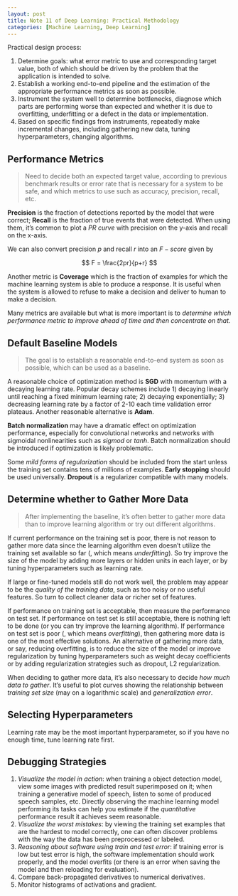 ```yaml
---
layout: post
title: Note 11 of Deep Learning: Practical Methodology
categories: [Machine Learning, Deep Learning]
---
```

<script type="text/x-mathjax-config">MathJax.Hub.Config({tex2jax: {inlineMath:[['$','$']]}});</script>
<script src='https://cdnjs.cloudflare.com/ajax/libs/mathjax/2.7.5/latest.js?config=default' async></script>

Practical design process:
1. Determine goals: what error metric to use and corresponding target value, both of which should be driven by the problem that the application is intended to solve.
2. Establish a working end-to-end pipeline and the estimation of the appropriate performance metrics as soon as possible.
3. Instrument the system well to determine bottlenecks, diagnose which parts are performing worse than expected and whether it is due to overfitting, underfitting or a defect in the data or implementation.
4. Based on specific findings from instruments, repeatedly make incremental changes, including gathering new data, tuning hyperparameters, changing algorithms.

## Performance Metrics
> Need to decide both an expected target value, according to previous benchmark results or error rate that is necessary for a system to be safe, and which metrics to use such as accuracy, precision, recall, etc.

**Precision** is the fraction of detections reported by the model that were correct; **Recall** is the fraction of true events that were detected. When using them, it’s common to plot a *PR curve* with precision on the y-axis and recall on the x-axis.

We can also convert precision $p$ and recall $r$ into an $F-score$ given by

$$ F = \frac{2pr}{p+r} $$

Another metric is **Coverage** which is the fraction of examples for which the machine learning system is able to produce a response. It is useful when the system is allowed to refuse to make a decision and deliver to human to make a decision.

Many metrics are available but what is more important is to *determine which performance metric to improve ahead of time and then concentrate on that.*

## Default Baseline Models
> The goal is to establish a reasonable end-to-end system as soon as possible, which can be used as a baseline.

A reasonable choice of optimization method is **SGD** with momentum with a decaying learning rate. Popular decay schemes include 1) decaying linearly until reaching a fixed minimum learning rate; 2) decaying exponentially; 3) decreasing learning rate by a factor of 2-10 each time validation error plateaus. Another reasonable alternative is **Adam**. 

**Batch normalization** may have a dramatic effect on optimization performance, especially for convolutional networks and networks with sigmoidal nonlinearities such as *sigmod* or *tanh*. Batch normalization should be introduced if optimization is likely problematic.

Some *mild forms of regularization* should be included from the start unless the training set contains tens of millions of examples. **Early stopping** should be used universally. **Dropout** is a regularizer compatible with many models.

## Determine whether to Gather More Data
> After implementing the baseline, it’s often better to gather more data than to improve learning algorithm or try out different algorithms.

If current performance on the training set is poor, there is not reason to gather more data since the learning algorithm even doesn’t utilize the training set available so far (, which means *underfitting*). So try improve the size of the model by adding more layers or hidden units in each layer, or by tuning hyperparameters such as learning rate.

If large or fine-tuned models still do not work well, the problem may appear to be the *quality of the training data*, such as too noisy or no  useful features. So turn to collect cleaner data or richer set of features.

If performance on training set is acceptable, then measure the performance on test set. If performance on test set is still acceptable, there is nothing left to be done (or you can try improve the learning algorithm). If performance on test set is poor (, which means *overfitting*), then gathering more data is one of the most effective solutions. An alternative of gathering more data, or say, reducing overfitting, is to reduce the size of the model or improve regularization by tuning hyperparameters such as weight decay coefficients or by adding regularization strategies such as dropout, L2 regularization.

When deciding to gather more data, it’s also necessary to decide *how much data to gather*. It’s useful to plot curves showing the relationship between *training set size* (may on a logarithmic scale) and *generalization error*.

## Selecting Hyperparameters
Learning rate may be the most important hyperparameter, so if you have no enough time, tune learning rate first.

## Debugging Strategies
1. *Visualize the model in action*: when training a object detection model, view some images with predicted result superimposed on it; when training a generative model of speech, listen to some of produced speech samples, etc. Directly observing the machine learning model performing its tasks can help you estimate if the *quantitative* performance result it achieves seem reasonable.
2. *Visualize the worst mistakes*: by viewing the training set examples that are the hardest to model correctly, one can often discover problems with the way the data has been preprocessed or labeled.
3. *Reasoning about software using train and test error*: if training error is low but test error is high, the software implementation should work properly, and the model overfits (or there is an error when saving the model and then reloading for evaluation).
4. Compare back-propagated derivatives to numerical derivatives.
5. Monitor histograms of activations and gradient.